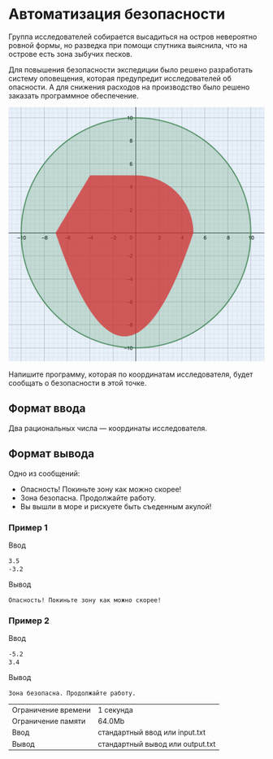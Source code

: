 # Автоматизация безопасности

Группа исследователей собирается высадиться на остров невероятно ровной формы, но разведка при помощи спутника выяснила, что на острове есть зона зыбучих песков.

Для повышения безопасности экспедиции было решено разработать систему оповещения, которая предупредит исследователей об опасности. А для снижения расходов на производство было решено заказать программное обеспечение.

![](markdown-image.png)

Напишите программу, которая по координатам исследователя, будет сообщать о безопасности в этой точке.

## Формат ввода

Два рациональных числа — координаты исследователя.

## Формат вывода

Одно из сообщений:

*   Опасность! Покиньте зону как можно скорее!
*   Зона безопасна. Продолжайте работу.
*   Вы вышли в море и рискуете быть съеденным акулой!

### Пример 1

Ввод

    3.5
    -3.2
    

Вывод

    Опасность! Покиньте зону как можно скорее!
    

### Пример 2

Ввод

    -5.2
    3.4
    

Вывод

    Зона безопасна. Продолжайте работу.
    

<table>
 <tr class="time-limit">
    <td class="property-title">Ограничение времени</td>
    <td>1&nbsp;секунда</td>
 </tr>
 <tr class="memory-limit">
    <td class="property-title">Ограничение памяти</td>
    <td>64.0Mb</td>
 </tr>
 <tr class="input-file">
    <td class="property-title">Ввод</td>
    <td colspan="1">стандартный ввод или input.txt</td>
 </tr>
 <tr class="output-file">
    <td class="property-title">Вывод</td>
    <td colspan="1">стандартный вывод или output.txt</td>
 </tr>
</table>

